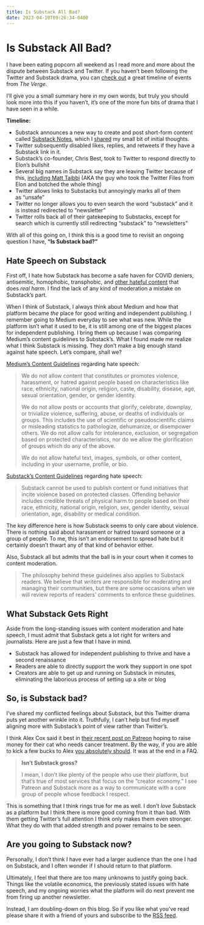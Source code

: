 ```yaml
---
title: Is Substack All Bad?
date: 2023-04-10T09:26:34-0400
---
```

# Is Substack All Bad?
I have been eating popcorn all weekend as I read more and more about the dispute between Substack and Twitter. If you haven’t been following the Twitter and Substack drama, you can [check out](https://www.theverge.com/2023/4/6/23673067/twitter-api-shutdown-bots-botpocalypse-begins) a great timeline of events from _The Verge_.

I’ll give you a small summary here in my own words, but truly you should look more into this if you haven’t, it’s one of the more fun bits of drama that I have seen in a while.

**Timeline:**

*   Substack announces a new way to create and post short-form content called [Substack Notes](https://on.substack.com/p/introducing-notes), which I [shared](https://jeffperry.me/2023/04/5/introducing-substack-notes) my small bit of initial thoughts.
*   Twitter subsequently disabled likes, replies, and retweets if they have a Substack link in it.
*   Substack’s co-founder, Chris Best, took to Twitter to respond directly to Elon’s bullshit
*   Several big names in Substack say they are leaving Twitter because of this, [including Matt Taibbi](https://www.theverge.com/2023/4/7/23674705/twitter-files-elon-musk-substack-matt-taibbi) (AKA the guy who took the Twitter Files from Elon and botched the whole thing)
*   Twitter allows links to Substacks but annoyingly marks all of them as “unsafe”
*   Twitter no longer allows you to even search the word “substack” and it is instead redirected to “newsletter”
*   Twitter rolls back all of their gatekeeping to Substacks, except for search which is currently still redirecting “substack” to “newsletters”

With all of this going on, I think this is a good time to revisit an ongoing question I have, **“Is Substack bad?”**

Hate Speech on Substack
-----------------------

First off, I hate how Substack has become a safe haven for COVID deniers, antisemitic, homophobic, transphobic, and [other hateful content](https://www.adl.org/resources/blog/antisemitism-false-information-and-hate-speech-find-home-substack-0) that does _real harm_. I find the lack of any kind of moderation a mistake on Substack’s part.

When I think of Substack, I always think about Medium and how that platform became _the_ place for good writing and independent publishing. I remember going to Medium everyday to see what was new. While the platform isn’t what it used to be, it is still among one of the biggest places for independent publishing. I bring them up because I was comparing Medium’s content guidelines to Substack’s. What I found made me realize what I think Substack is missing. They don’t make a big enough stand against hate speech. Let’s compare, shall we?

[Medium’s Content Guidelines](https://policy.medium.com/medium-rules-30e5502c4eb4) regarding hate speech:

> We do not allow content that constitutes or promotes violence, harassment, or hatred against people based on characteristics like race, ethnicity, national origin, religion, caste, disability, disease, age, sexual orientation, gender, or gender identity.
> 
> We do not allow posts or accounts that glorify, celebrate, downplay, or trivialize violence, suffering, abuse, or deaths of individuals or groups. This includes the use of scientific or pseudoscientific claims or misleading statistics to pathologize, dehumanize, or disempower others. We do not allow calls for intolerance, exclusion, or segregation based on protected characteristics, nor do we allow the glorification of groups which do any of the above.
> 
> We do not allow hateful text, images, symbols, or other content, including in your username, profile, or bio.

[Substack’s Content Guidelines](https://substack.com/content) regarding hate speech:

> Substack cannot be used to publish content or fund initiatives that incite violence based on protected classes. Offending behavior includes credible threats of physical harm to people based on their race, ethnicity, national origin, religion, sex, gender identity, sexual orientation, age, disability or medical condition.

The key difference here is how Substack seems to only care about violence. There is nothing said about harassment or hatred toward someone or a group of people. To me, this isn’t an endorsement to spread hate but it certainly doesn’t thwart any of that kind of behavior either.

Also, Substack all but admits that the ball is in your court when it comes to content moderation.

> The philosophy behind these guidelines also applies to Substack readers. We believe that writers are responsible for moderating and managing their communities, but there are some occasions when we will review reports of readers’ comments to enforce these guidelines.

What Substack Gets Right
------------------------

Aside from the long-standing issues with content moderation and hate speech, I must admit that Substack gets a lot right for writers and journalists. Here are just a few that I have in mind.

*   Substack has allowed for independent publishing to thrive and have a second renaissance
*   Readers are able to directly support the work they support in one spot
*   Creators are able to get up and running on Substack in minutes, eliminating the laborious process of setting up a site or blog

So, is Substack bad?
--------------------

I’ve shared my conflicted feelings about Substack, but this Twitter drama puts yet another wrinkle into it. Truthfully, I can’t help but find myself aligning more with Substack’s point of view rather than Twitter’s.

I think Alex Cox said it best in [their recent post on Patreon](https://www.patreon.com/posts/prelude-saving-81043975) hoping to raise money for their cat who needs cancer treatment. By the way, if you are able to kick a few bucks to Alex [you absolutely should](https://www.patreon.com/alexcox). It was at the end in a FAQ.

> **Isn’t Substack gross?**
> 
> I mean, I don’t like plenty of the people who use their platform, but that’s true of most services that focus on the “creator economy.” I see Patreon and Substack more as a way to communicate with a core group of people whose feedback I respect.

This is something that I think rings true for me as well. I don’t _love_ Substack as a platform but I think there is more good coming from it than bad. With them getting Twitter’s full attention I think only makes them even stronger. What they do with that added strength and power remains to be seen.

Are you going to Substack now?
------------------------------

Personally, I don’t think I have ever had a larger audience than the one I had on Substack, and I often wonder if I should return to that platform.

Ultimately, I feel that there are too many unknowns to justify going back. Things like the volatile economics, the previously stated issues with hate speech, and my ongoing worries what the platform will do next prevent me from firing up another newsletter.

Instead, I am doubling-down on this blog. So if you like what you’ve read please share it with a friend of yours and subscribe to the [RSS feed](https://jeffperry.me/feed.rss).